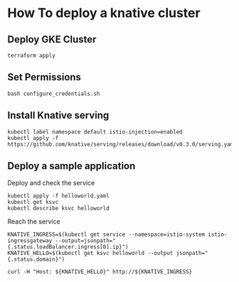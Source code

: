 # How To deploy a knative cluster

## Deploy GKE Cluster

```
terraform apply
```

## Set Permissions

```
bash configure_credentials.sh
```

## Install Knative serving

```
kubectl label namespace default istio-injection=enabled
kubectl apply -f https://github.com/knative/serving/releases/download/v0.3.0/serving.yaml
```

## Deploy a sample application

Deploy and check the service
```
kubectl apply -f helloworld.yaml
kubectl get ksvc
kubectl describe ksvc helloworld
```

Reach the service
```
KNATIVE_INGRESS=$(kubectl get service --namespace=istio-system istio-ingressgateway --output=jsonpath="{.status.loadBalancer.ingress[0].ip}")
KNATIVE_HELLO=$(kubectl get ksvc helloworld --output jsonpath="{.status.domain}")

curl -H "Host: ${KNATIVE_HELLO}" http://${KNATIVE_INGRESS}
```
